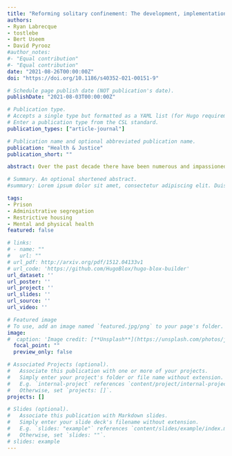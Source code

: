 ```yaml
---
title: "Reforming solitary confinement: The development, implementation, and processes of a restrictive housing step down reentry program in Oregon"
authors:
- Ryan Labrecque
- tostlebe
- Bert Useem
- David Pyrooz
#author_notes:
#- "Equal contribution"
#- "Equal contribution"
date: "2021-08-26T00:00:00Z"
doi: "https://doi.org/10.1186/s40352-021-00151-9"

# Schedule page publish date (NOT publication's date).
publishDate: "2021-08-03T00:00:00Z"

# Publication type.
# Accepts a single type but formatted as a YAML list (for Hugo requirements).
# Enter a publication type from the CSL standard.
publication_types: ["article-journal"]

# Publication name and optional abbreviated publication name.
publication: "Health & Justice"
publication_short: ""

abstract: Over the past decade there have been numerous and impassioned calls to reform the practice of solitary confinement in U.S. prisons. This article examines the development, implementation, and processes of a restrictive housing reentry program in the Oregon Department of Corrections. It draws on data from official documents, site observations, and interviews with 12 prison officials and 38 prisoners. The Step Up Program (SUP) seeks to improve the living conditions in restrictive housing over business-as-usual, alleviate physiological and psychological harms of solitary confinement, and use rehabilitative programming to increase success upon returning to the general prison population or community. The impetus to change the culture and structure of restrictive housing was primarily the result of internal administrative reform. Prisoners assigned at random to housing assignments offered accounts of their daily activities suggesting that the SUP provides more time out-of-cell and greater access to other services and activities. Program participants preferred the living conditions in the SUP because they had more opportunities for social interaction and incentives for compliant behavior. However, views on the value of programming among respondents were mixed. The launch of the SUP occurred in early 2020, which was soon followed by the COVID-19 pandemic. As a result, the program was never fully implemented as intended. As Oregon returns to more normal operations, it is possible that the SUP will be able to include even more out-of-cell time, greater socialization opportunities, and increased access to programming and other beneficial activities. As we await the opportunity to conduct prospective psychological and behavioral analyses, this study provides tentative support for the use of step down reentry programs in restrictive housing units.

# Summary. An optional shortened abstract.
#summary: Lorem ipsum dolor sit amet, consectetur adipiscing elit. Duis posuere tellus ac convallis placerat. Proin tincidunt magna sed ex sollicitudin condimentum.

tags:
- Prison
- Administrative segregation
- Restrictive housing
- Mental and physical health
featured: false

# links:
# - name: ""
#   url: ""
# url_pdf: http://arxiv.org/pdf/1512.04133v1
# url_code: 'https://github.com/HugoBlox/hugo-blox-builder'
url_dataset: ''
url_poster: ''
url_project: ''
url_slides: ''
url_source: ''
url_video: ''

# Featured image
# To use, add an image named `featured.jpg/png` to your page's folder. 
image:
#  caption: 'Image credit: [**Unsplash**](https://unsplash.com/photos/jdD8gXaTZsc)'
  focal_point: ""
  preview_only: false

# Associated Projects (optional).
#   Associate this publication with one or more of your projects.
#   Simply enter your project's folder or file name without extension.
#   E.g. `internal-project` references `content/project/internal-project/index.md`.
#   Otherwise, set `projects: []`.
projects: []

# Slides (optional).
#   Associate this publication with Markdown slides.
#   Simply enter your slide deck's filename without extension.
#   E.g. `slides: "example"` references `content/slides/example/index.md`.
#   Otherwise, set `slides: ""`.
# slides: example
---
```

